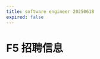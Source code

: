 ```yaml
---
title: software engineer 20250618
expired: false
---
```


# F5 招聘信息

<JobPostingTable job-posting-json-path="f5/data/software-engineer-20250618" />
